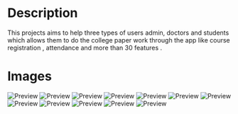 
# Description

This projects aims to help three types of users admin, doctors and students which
allows them to do the college paper work through the app like course registration ,
attendance and more than 30 features .

# Images

![Preview](1.png)
![Preview](2.png)
![Preview](3.png)
![Preview](4.png)
![Preview](5.png)
![Preview](6.png)
![Preview](7.png)
![Preview](8.png)
![Preview](8.png)
![Preview](10.png)
![Preview](11.png)
![Preview](12.png)


